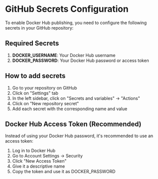 # GitHub Secrets Configuration

To enable Docker Hub publishing, you need to configure the following secrets in your GitHub repository:

## Required Secrets

1. **DOCKER_USERNAME**: Your Docker Hub username
2. **DOCKER_PASSWORD**: Your Docker Hub password or access token

## How to add secrets

1. Go to your repository on GitHub
2. Click on "Settings" tab
3. In the left sidebar, click on "Secrets and variables" → "Actions"
4. Click on "New repository secret"
5. Add each secret with the corresponding name and value

## Docker Hub Access Token (Recommended)

Instead of using your Docker Hub password, it's recommended to use an access token:

1. Log in to Docker Hub
2. Go to Account Settings → Security
3. Click "New Access Token"
4. Give it a descriptive name
5. Copy the token and use it as DOCKER_PASSWORD
